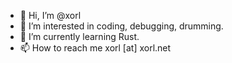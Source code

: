 - 👋 Hi, I’m @xorl
- 👀 I’m interested in coding, debugging, drumming.
- 🌱 I’m currently learning Rust.
- 📫 How to reach me xorl [at] xorl.net

<!---
xorl/xorl is a ✨ special ✨ repository because its `README.md` (this file) appears on your GitHub profile.
You can click the Preview link to take a look at your changes.
--->
